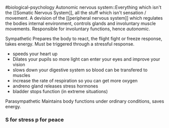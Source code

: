 #biological-psychology 
Autonomic nervous system::Everything which isn't the [[Somatic Nervous System]], all the stuff which isn't sensation / movement. A devision of the [[peripheral nervous system]] which regulates the bodies internal environment, controls glands and involuntary muscle movements. Responsible for involuntary functions, hence *autonomic*.

Sympathetic
Prepares the body to react, the flight fight or freeze response, takes energy. Must be triggered through a stressful response. 

- speeds your heart up
- Dilates your pupils so more light can enter your eyes and improve your vision
- slows down your digestive system so blood can be transfered to muscles
- increase the rate of respiration so you can get more oxygen
- andreno gland releases stress hormones
- bladder stops function (in extreme situations)

Parasympathetic
Maintains body functions under ordinary conditions, saves energy.

### S for stress p for peace